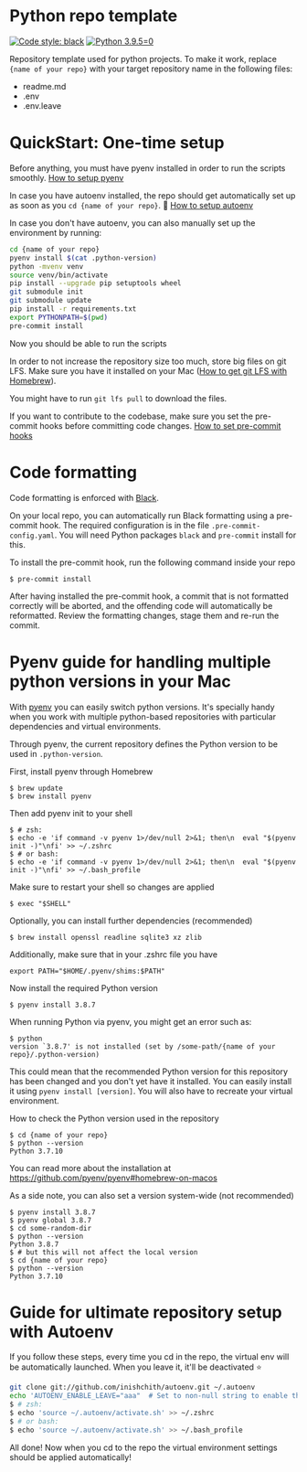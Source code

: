 # Python repo template
[![Code style: black](https://img.shields.io/badge/code%20style-black-000000.svg)](https://github.com/psf/black)
[![Python 3.9.5=0](https://img.shields.io/badge/python-3.9.5-blue.svg)](https://www.python.org/downloads/release/python-395/)

Repository template used for python projects. To make it work, replace `{name of your repo}` with your target repository name in the following files:
* readme.md
* .env
* .env.leave

# QuickStart: One-time setup

Before anything, you must have pyenv installed in order to run the scripts smoothly.
[How to setup pyenv](#pyenv-guide-for-handling-multiple-python-versions-in-your-mac)

In case you have autoenv installed, the repo should get automatically set up as soon as you `cd {name of your repo}`. :crystal_ball:
[How to setup autoenv](#guide-for-ultimate-repository-setup-with-autoenv)

In case you don't have autoenv, you can also manually set up the environment by running:
```bash
cd {name of your repo}
pyenv install $(cat .python-version)
python -mvenv venv
source venv/bin/activate
pip install --upgrade pip setuptools wheel
git submodule init
git submodule update
pip install -r requirements.txt
export PYTHONPATH=$(pwd)
pre-commit install
```
Now you should be able to run the scripts

In order to not increase the repository size too much, store big files on git LFS. Make sure you have it installed on your Mac
([How to get git LFS with Homebrew](https://formulae.brew.sh/formula/git-lfs)).

You might have to run `git lfs pull` to download the files.

If you want to contribute to the codebase, make sure you set the pre-commit hooks before committing code changes.
[How to set pre-commit hooks](#code-formatting)

# Code formatting
Code formatting is enforced with [Black](https://black.readthedocs.io/).
 
On your local repo, you can automatically run Black formatting using a pre-commit hook. 
The required configuration is in the file `.pre-commit-config.yaml`. 
You will need Python packages `black` and `pre-commit` install for this.

To install the pre-commit hook, run the following command inside your repo
```shell
$ pre-commit install
```

After having installed the pre-commit hook, a commit that is not formatted correctly will be aborted, 
and the offending code will automatically be reformatted. 
Review the formatting changes, stage them and re-run the commit.

# Pyenv guide for handling multiple python versions in your Mac

With [pyenv](https://formulae.brew.sh/formula/pyenv) you can easily switch python versions. It's specially handy when you work with multiple python-based repositories with particular dependencies and virtual environments.

Through pyenv, the current repository defines the Python version to be used in `.python-version`.

First, install pyenv through Homebrew
```shell
$ brew update
$ brew install pyenv
```

Then add pyenv init to your shell
```shell
$ # zsh:
$ echo -e 'if command -v pyenv 1>/dev/null 2>&1; then\n  eval "$(pyenv init -)"\nfi' >> ~/.zshrc
$ # or bash:
$ echo -e 'if command -v pyenv 1>/dev/null 2>&1; then\n  eval "$(pyenv init -)"\nfi' >> ~/.bash_profile
```

Make sure to restart your shell so changes are applied
```shell
$ exec "$SHELL"
```

Optionally, you can install further dependencies (recommended)
```shell
$ brew install openssl readline sqlite3 xz zlib
```

Additionally, make sure that in your .zshrc file you have
```shell
export PATH="$HOME/.pyenv/shims:$PATH"
```

Now install the required Python version

```shell
$ pyenv install 3.8.7
```

When running Python via pyenv, you might get an error such as:
```shell
$ python
version `3.8.7' is not installed (set by /some-path/{name of your repo}/.python-version)
```
This could mean that the recommended Python version for this repository has been changed and you don't yet have it installed. 
You can easily install it using ```pyenv install [version]```. You will also have to recreate your virtual environment.

How to check the Python version used in the repository
```shell
$ cd {name of your repo}
$ python --version
Python 3.7.10
```

You can read more about the installation at https://github.com/pyenv/pyenv#homebrew-on-macos

As a side note, you can also set a version system-wide (not recommended)
```shell
$ pyenv install 3.8.7
$ pyenv global 3.8.7
$ cd some-random-dir
$ python --version
Python 3.8.7
$ # but this will not affect the local version
$ cd {name of your repo}
$ python --version
Python 3.7.10
```

# Guide for ultimate repository setup with Autoenv

If you follow these steps, every time you cd in the repo, the virtual env
will be automatically launched. When you leave it, it'll be deactivated :star:
```bash
git clone git://github.com/inishchith/autoenv.git ~/.autoenv
echo 'AUTOENV_ENABLE_LEAVE="aaa"  # Set to non-null string to enable this' | cat - ~/.autoenv/activate.sh > temp && mv temp ~/.autoenv/activate.sh
$ # zsh:
$ echo 'source ~/.autoenv/activate.sh' >> ~/.zshrc
$ # or bash:
$ echo 'source ~/.autoenv/activate.sh' >> ~/.bash_profile

```

All done! Now when you cd to the repo the virtual environment settings should be applied
automatically!
